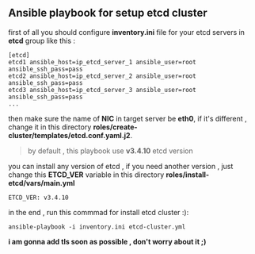 ## Ansible playbook for setup etcd cluster

first of all you should configure **inventory.ini** file for your etcd servers in **etcd** group like this :

```
[etcd]
etcd1 ansible_host=ip_etcd_server_1 ansible_user=root ansible_ssh_pass=pass
etcd2 ansible_host=ip_etcd_server_2 ansible_user=root ansible_ssh_pass=pass
etcd3 ansible_host=ip_etcd_server_3 ansible_user=root ansible_ssh_pass=pass
...
```

then make sure the name of **NIC** in target server be **eth0**, if it's different , change it in this directory **roles/create-cluster/templates/etcd.conf.yaml.j2**.


> by default , this playbook use **v3.4.10** etcd version 

you can install any version of etcd , if you need another version , just change this
**ETCD_VER** variable in this directory **roles/install-etcd/vars/main.yml**

```
ETCD_VER: v3.4.10
```

in the end , run this commmad for install etcd cluster :):
```
ansible-playbook -i inventory.ini etcd-cluster.yml
```

**i am gonna add tls soon as possible , don't worry about it ;)**
